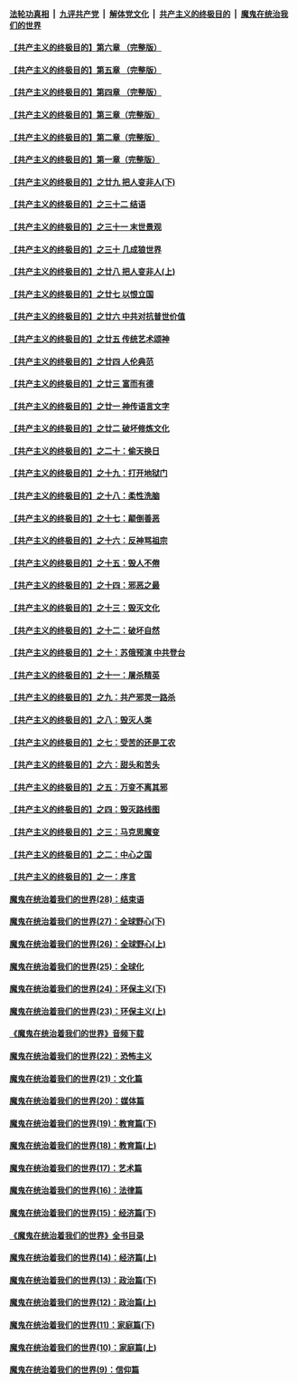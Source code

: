 ####  [法轮功真相](../../../../basic/blob/master/README.md?t=07041931) &nbsp;|&nbsp; [九评共产党](../../../../9ping.md/blob/master/README.md?t=07041931) &nbsp;|&nbsp; [解体党文化](../../../../jtdwh.md/blob/master/README.md?t=07041931)  &nbsp;|&nbsp; [共产主义的终极目的](../../../../gczydzjmd.md/blob/master/README.md?t=07041931) &nbsp;|&nbsp; [魔鬼在统治我们的世界](../../../../mgztzwmdsj.md/blob/master/README.md?t=07041931) 

#### [【共产主义的终极目的】第六章 （完整版）](../pages/nsc422/n11428913.md?t=07041931) 

#### [【共产主义的终极目的】第五章 （完整版）](../pages/nsc422/n11428912.md?t=07041931) 

#### [【共产主义的终极目的】第四章 （完整版）](../pages/nsc422/n11428907.md?t=07041931) 

#### [【共产主义的终极目的】第三章（完整版）](../pages/nsc422/n11428848.md?t=07041931) 

#### [【共产主义的终极目的】第二章（完整版）](../pages/nsc422/n11428831.md?t=07041931) 

#### [【共产主义的终极目的】第一章（完整版）](../pages/nsc422/n11417651.md?t=07041931) 

#### [【共产主义的终极目的】之廿九 把人变非人(下)](../pages/nsc422/n11344140.md?t=07041931) 

#### [【共产主义的终极目的】之三十二 结语](../pages/nsc422/n11360535.md?t=07041931) 

#### [【共产主义的终极目的】之三十一 末世景观](../pages/nsc422/n11351129.md?t=07041931) 

#### [【共产主义的终极目的】之三十 几成狼世界](../pages/nsc422/n11348280.md?t=07041931) 

#### [【共产主义的终极目的】之廿八 把人变非人(上)](../pages/nsc422/n11340492.md?t=07041931) 

#### [【共产主义的终极目的】之廿七 以恨立国](../pages/nsc422/n11336944.md?t=07041931) 

#### [【共产主义的终极目的】之廿六 中共对抗普世价值](../pages/nsc422/n11324785.md?t=07041931) 

#### [【共产主义的终极目的】之廿五 传统艺术颂神](../pages/nsc422/n11296396.md?t=07041931) 

#### [【共产主义的终极目的】之廿四 人伦典范](../pages/nsc422/n11296397.md?t=07041931) 

#### [【共产主义的终极目的】之廿三 富而有德](../pages/nsc422/n11283598.md?t=07041931) 

#### [【共产主义的终极目的】之廿一 神传语言文字](../pages/nsc422/n11263265.md?t=07041931) 

#### [【共产主义的终极目的】之廿二 破坏修炼文化](../pages/nsc422/n11245728.md?t=07041931) 

#### [【共产主义的终极目的】之二十：偷天换日](../pages/nsc422/n11238846.md?t=07041931) 

#### [【共产主义的终极目的】之十九：打开地狱门](../pages/nsc422/n11206376.md?t=07041931) 

#### [【共产主义的终极目的】之十八：柔性洗脑](../pages/nsc422/n11199994.md?t=07041931) 

#### [【共产主义的终极目的】之十七：颠倒善恶](../pages/nsc422/n11179782.md?t=07041931) 

#### [【共产主义的终极目的】之十六：反神骂祖宗](../pages/nsc422/n11166798.md?t=07041931) 

#### [【共产主义的终极目的】之十五：毁人不倦](../pages/nsc422/n11166792.md?t=07041931) 

#### [【共产主义的终极目的】之十四：邪恶之最](../pages/nsc422/n11150249.md?t=07041931) 

#### [【共产主义的终极目的】之十三：毁灭文化](../pages/nsc422/n11135227.md?t=07041931) 

#### [【共产主义的终极目的】之十二：破坏自然](../pages/nsc422/n11135214.md?t=07041931) 

#### [【共产主义的终极目的】之十：苏俄预演 中共登台](../pages/nsc422/n11118424.md?t=07041931) 

#### [【共产主义的终极目的】之十一：屠杀精英](../pages/nsc422/n11118442.md?t=07041931) 

#### [【共产主义的终极目的】之九：共产邪灵一路杀](../pages/nsc422/n11114139.md?t=07041931) 

#### [【共产主义的终极目的】之八：毁灭人类](../pages/nsc422/n11108503.md?t=07041931) 

#### [【共产主义的终极目的】之七：受苦的还是工农](../pages/nsc422/n11101809.md?t=07041931) 

#### [【共产主义的终极目的】之六：甜头和苦头](../pages/nsc422/n11096971.md?t=07041931) 

#### [【共产主义的终极目的】之五：万变不离其邪](../pages/nsc422/n11091285.md?t=07041931) 

#### [【共产主义的终极目的】之四：毁灭路线图](../pages/nsc422/n11086284.md?t=07041931) 

#### [【共产主义的终极目的】之三：马克思魔变](../pages/nsc422/n11061941.md?t=07041931) 

#### [【共产主义的终极目的】之二：中心之国](../pages/nsc422/n11047728.md?t=07041931) 

#### [【共产主义的终极目的】之一：序言](../pages/nsc422/n11086077.md?t=07041931) 

#### [魔鬼在统治着我们的世界(28)：结束语](../pages/nsc422/n10936246.md?t=07041931) 

#### [魔鬼在统治着我们的世界(27)：全球野心(下)](../pages/nsc422/n10928319.md?t=07041931) 

#### [魔鬼在统治着我们的世界(26)：全球野心(上)](../pages/nsc422/n10900318.md?t=07041931) 

#### [魔鬼在统治着我们的世界(25)：全球化](../pages/nsc422/n10788205.md?t=07041931) 

#### [魔鬼在统治着我们的世界(24)：环保主义(下)](../pages/nsc422/n10695307.md?t=07041931) 

#### [魔鬼在统治着我们的世界(23)：环保主义(上)](../pages/nsc422/n10688613.md?t=07041931) 

#### [《魔鬼在统治着我们的世界》音频下载](../pages/nsc422/n10635553.md?t=07041931) 

#### [魔鬼在统治着我们的世界(22)：恐怖主义](../pages/nsc422/n10614727.md?t=07041931) 

#### [魔鬼在统治着我们的世界(21)：文化篇](../pages/nsc422/n10597706.md?t=07041931) 

#### [魔鬼在统治着我们的世界(20)：媒体篇](../pages/nsc422/n10586579.md?t=07041931) 

#### [魔鬼在统治着我们的世界(19)：教育篇(下)](../pages/nsc422/n10564808.md?t=07041931) 

#### [魔鬼在统治着我们的世界(18)：教育篇(上)](../pages/nsc422/n10526970.md?t=07041931) 

#### [魔鬼在统治着我们的世界(17)：艺术篇](../pages/nsc422/n10499093.md?t=07041931) 

#### [魔鬼在统治着我们的世界(16)：法律篇](../pages/nsc422/n10485969.md?t=07041931) 

#### [魔鬼在统治着我们的世界(15)：经济篇(下)](../pages/nsc422/n10469975.md?t=07041931) 

#### [《魔鬼在统治着我们的世界》全书目录](../pages/nsc422/n10464261.md?t=07041931) 

#### [魔鬼在统治着我们的世界(14)：经济篇(上)](../pages/nsc422/n10457370.md?t=07041931) 

#### [魔鬼在统治着我们的世界(13)：政治篇(下)](../pages/nsc422/n10448270.md?t=07041931) 

#### [魔鬼在统治着我们的世界(12)：政治篇(上)](../pages/nsc422/n10444576.md?t=07041931) 

#### [魔鬼在统治着我们的世界(11)：家庭篇(下)](../pages/nsc422/n10440961.md?t=07041931) 

#### [魔鬼在统治着我们的世界(10)：家庭篇(上)](../pages/nsc422/n10435448.md?t=07041931) 

#### [魔鬼在统治着我们的世界(9)：信仰篇](../pages/nsc422/n10432159.md?t=07041931) 

